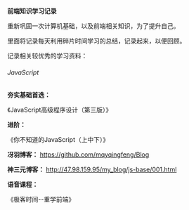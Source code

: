 **前端知识学习记录**

重新巩固一次计算机基础，以及前端相关知识，为了提升自己。

里面将记录每天利用碎片时间学习的总结，记录起来，以便回顾。

记录相关较优秀的学习资料：

###### JavaScript

**夯实基础首选：**

《JavaScript高级程序设计（第三版）》

**进阶：**

《你不知道的JavaScript（上中下）》

**冴羽博客：**
https://github.com/mqyqingfeng/Blog


**神三元博客：**
http://47.98.159.95/my_blog/js-base/001.html

**语音课程：**

《极客时间--重学前端》

